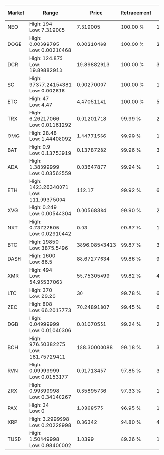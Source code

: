 | Market | Range | Price| Retracement | Doubles to 50% |
| --- | --- | --- | --- | --- |
| NEO | High: 194<br />Low: 7.319005 | 7.319005 | 100.00 % | 13.75 |
| DOGE | High: 0.00699795<br />Low: 0.00210468 | 0.00210468 | 100.00 % | 2.16 |
| DCR | High: 124.875<br />Low: 19.89882913 | 19.89882913 | 100.00 % | 3.64 |
| SC | High: 97377.24154381<br />Low: 0.002616 | 0.00270007 | 100.00 % | 18,032,355.49 |
| ETC | High: 47<br />Low: 4.47 | 4.47051141 | 100.00 % | 5.76 |
| TRX | High: 6.26217066<br />Low: 0.01161292 | 0.01201718 | 99.99 % | 261.03 |
| OMG | High: 28.48<br />Low: 1.44408092 | 1.44771566 | 99.99 % | 10.33 |
| BAT | High: 0.9<br />Low: 0.13753919 | 0.13787282 | 99.96 % | 3.76 |
| ADA | High: 1.38399999<br />Low: 0.03562559 | 0.03647877 | 99.94 % | 19.46 |
| ETH | High: 1423.26340071<br />Low: 111.09375004 | 112.17 | 99.92 % | 6.84 |
| XVG | High: 0.249<br />Low: 0.00544304 | 0.00568384 | 99.90 % | 22.38 |
| NXT | High: 0.73727505<br />Low: 0.02910442 | 0.03 | 99.87 % | 12.77 |
| BTC | High: 19850<br />Low: 3875.5496 | 3896.08543413 | 99.87 % | 3.04 |
| DASH | High: 1600<br />Low: 86.5 | 88.67277634 | 99.86 % | 9.51 |
| XMR | High: 494<br />Low: 54.96537063 | 55.75305499 | 99.82 % | 4.92 |
| LTC | High: 370<br />Low: 29.26 | 30 | 99.78 % | 6.65 |
| ZEC | High: 808<br />Low: 66.2017773 | 70.24891807 | 99.45 % | 6.22 |
| DGB | High: 0.04999999<br />Low: 0.01040306 | 0.01070551 | 99.24 % | 2.82 |
| BCH | High: 976.50382275<br />Low: 181.75729411 | 188.30000088 | 99.18 % | 3.08 |
| RVN | High: 0.09999999<br />Low: 0.0153177 | 0.01713457 | 97.85 % | 3.37 |
| ZRX | High: 0.99899998<br />Low: 0.34140267 | 0.35895736 | 97.33 % | 1.87 |
| PAX | High: 34<br />Low: 0 | 1.0368575 | 96.95 % | 16.40 |
| XRP | High: 3.2999998<br />Low: 0.20229998 | 0.36342 | 94.80 % | 4.82 |
| TUSD | High: 1.50449998<br />Low: 0.98400002 | 1.0399 | 89.26 % | 1.20 |
